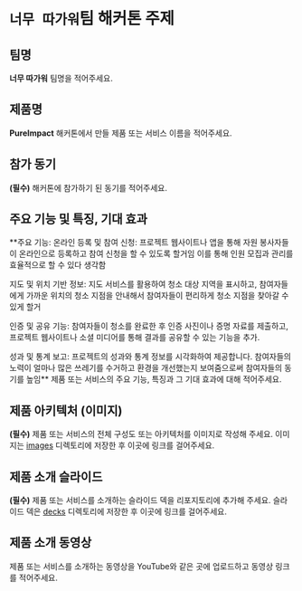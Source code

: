 # `너무 따가워`팀 해커톤 주제

## 팀명

**너무 따가워** 팀명을 적어주세요.

## 제품명

**PureImpact** 해커톤에서 만들 제품 또는 서비스 이름을 적어주세요.

## 참가 동기

**(필수)** 해커톤에 참가하기 된 동기를 적어주세요.

## 주요 기능 및 특징, 기대 효과

**주요 기능: 온라인 등록 및 참여 신청: 프로젝트 웹사이트나 앱을 통해 자원 봉사자들이 온라인으로 등록하고 참여 신청을 할 수 있도록 할거임 이를 통해 인원 모집과 관리를 효율적으로 할 수 있다 생각함


지도 및 위치 기반 정보: 지도 서비스를 활용하여 청소 대상 지역을 표시하고, 참여자들에게 가까운 위치의 청소 지점을 안내해서 참여자들이 편리하게 청소 지점을 찾아갈 수 있게 할거

인증 및 공유 기능: 참여자들이 청소를 완료한 후 인증 사진이나 증명 자료를 제출하고, 프로젝트 웹사이트나 소셜 미디어를 통해 결과를 공유할 수 있는 기능을 추가.

성과 및 통계 보고: 프로젝트의 성과와 통계 정보를 시각화하여 제공합니다. 참여자들의 노력이 얼마나 많은 쓰레기를 수거하고 환경을 개선했는지 보여줌으로써 참여자들의 동기를 높임** 제품 또는 서비스의 주요 기능, 특징과 그 기대 효과에 대해 적어주세요.

## 제품 아키텍처 (이미지)

**(필수)** 제품 또는 서비스의 전체 구성도 또는 아키텍처를 이미지로 작성해 주세요. 이미지는 [images](./images) 디렉토리에 저장한 후 이곳에 링크를 걸어주세요.

## 제품 소개 슬라이드

**(필수)** 제품 또는 서비스를 소개하는 슬라이드 덱을 리포지토리에 추가해 주세요. 슬라이드 덱은 [decks](./decks) 디렉토리에 저장한 후 이곳에 링크를 걸어주세요.

## 제품 소개 동영상

제품 또는 서비스를 소개하는 동영상을 YouTube와 같은 곳에 업로드하고 동영상 링크를 적어주세요.
